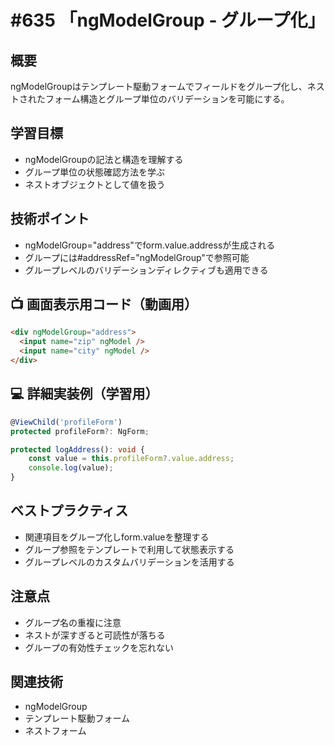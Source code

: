 # #635 「ngModelGroup - グループ化」

## 概要
ngModelGroupはテンプレート駆動フォームでフィールドをグループ化し、ネストされたフォーム構造とグループ単位のバリデーションを可能にする。

## 学習目標
- ngModelGroupの記法と構造を理解する
- グループ単位の状態確認方法を学ぶ
- ネストオブジェクトとして値を扱う

## 技術ポイント
- ngModelGroup="address"でform.value.addressが生成される
- グループには#addressRef="ngModelGroup"で参照可能
- グループレベルのバリデーションディレクティブも適用できる

## 📺 画面表示用コード（動画用）
```html
<div ngModelGroup="address">
  <input name="zip" ngModel />
  <input name="city" ngModel />
</div>
```

## 💻 詳細実装例（学習用）
```typescript
@ViewChild('profileForm')
protected profileForm?: NgForm;

protected logAddress(): void {
    const value = this.profileForm?.value.address;
    console.log(value);
}
```

## ベストプラクティス
- 関連項目をグループ化しform.valueを整理する
- グループ参照をテンプレートで利用して状態表示する
- グループレベルのカスタムバリデーションを活用する

## 注意点
- グループ名の重複に注意
- ネストが深すぎると可読性が落ちる
- グループの有効性チェックを忘れない

## 関連技術
- ngModelGroup
- テンプレート駆動フォーム
- ネストフォーム
